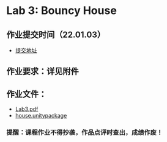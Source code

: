 # Lab 3: Bouncy House

## 作业提交时间（22.01.03）
- [提交地址](http://www.smartchair.org/GAMES103)

## 作业要求：详见附件

## 作业文件：
- [Lab3.pdf](./lab3.pdf)
- [house.unitypackage](https://community-1252524126.file.myqcloud.com/file/ecommunity-83572220.unitypackage)

### 提醒️：课程作业不得抄袭，作品点评时查出，成绩作废！